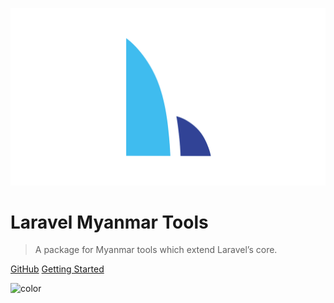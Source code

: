 ![logo](assets/images/logo.png)

# Laravel Myanmar Tools

> A package for Myanmar tools which extend Laravel’s core.

[GitHub](https://github.com/PyaeSoneAungRgn/laravel-myanmar-tools)
[Getting Started](installation)

![color](#FFFFFF)
